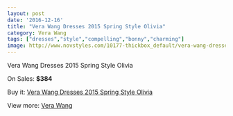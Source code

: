 ```yaml
---
layout: post
date: '2016-12-16'
title: "Vera Wang Dresses 2015 Spring Style Olivia"
category: Vera Wang
tags: ["dresses","style","compelling","bonny","charming"]
image: http://www.novstyles.com/10177-thickbox_default/vera-wang-dresses-2015-spring-style-olivia.jpg
---
```

Vera Wang Dresses 2015 Spring Style Olivia

On Sales: **$384**
<a href="https://www.novstyles.com/en/vera-wang/7215-vera-wang-dresses-2015-spring-style-olivia.html"><amp-img layout="responsive" width="600" height="600" src="//www.novstyles.com/10177-thickbox_default/vera-wang-dresses-2015-spring-style-olivia.jpg" alt="Vera Wang Dresses 2015 Spring Style Olivia 0" /></a>

Buy it: [Vera Wang Dresses 2015 Spring Style Olivia](https://www.novstyles.com/en/vera-wang/7215-vera-wang-dresses-2015-spring-style-olivia.html "Vera Wang Dresses 2015 Spring Style Olivia")

View more: [Vera Wang](https://www.novstyles.com/en/49-vera-wang "Vera Wang")